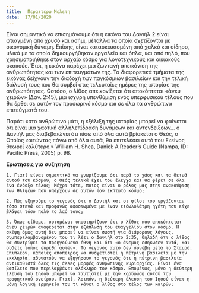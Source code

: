 ```yaml
---
title:  Περαιτερω Μελετη
date:  17/01/2020
---
```


Είναι σημαντικό να επισημάνουμε ότι η εικόνα του Δανιήλ 2:είναι φτιαγμένη από χρυσό και ασήμι, μέταλλα τα οποία σχετίζονται με οικονομική δύναμη. Επίσης, είναι κατασκευασμένη από χαλκό και σίδηρο, υλικά με τα οποία δημιουργήθηκαν εργαλεία και όπλα, και από πηλό, που χρησιμοποιήθηκε στον αρχαίο κόσμο για λογοτεχνικούς και οικιακούς σκοπούς. Έτσι, η εικόνα παρέχει μια ζωντανή απεικόνιση της ανθρωπότητας και των επιτευγμάτων της. Τα διαφορετικά τμήματα της εικόνας δείχνουν την διαδοχή των παγκόσμιων βασιλείων και την τελική διάλυσή τους που θα συμβεί στις τελευταίες ημέρες της ιστορίας της ανθρωπότητας. Ωστόσο, ο λίθος απεικονίζεται ότι αποκόπτεται «άνευ χειρών» (Δαν. 2:45), μια ισχυρή υπενθύμιση ενός υπερφυσικού τέλους που θα έρθει σε αυτόν τον προσωρινό κόσμο και σε όλα τα ανθρώπινα επιτεύγματά του.

Παρότι «στο ανθρώπινο μάτι, η εξέλιξη της ιστορίας μπορεί να φαίνεται ότι είναι μια χαοτική αλληλεπίδραση δυνάμεων και αντενδείξεων… ο Δανιήλ μας διαβεβαιώνει ότι πίσω από όλα αυτά βρίσκεται ο Θεός, ο Οποίος κοιτώντας πάνω από όλα αυτά, θα επιτελέσει αυτό που Εκείνος θεωρεί καλύτερο.» William H. Shea, Daniel: A Reader’s Guide (Nampa, ID: Pacific Press, 2005) p. 98.

**Ερωτησεις για συζητηση**

`1. Γιατί είναι σημαντικό να γνωρίζουμε ότι παρά το χάος και τα δεινά αυτού του κόσμου, ο Θεός τελικά έχει τον έλεγχο και θα φέρει σε όλα ένα ένδοξο τέλος; Μέχρι τότε, ποιος είναι ο ρόλος μας στην ανακούφιση των θλίψεων που υπάρχουν σε αυτόν τον έκπτωτο κόσμο;`

`2. Πώς εξηγούμε το γεγονός ότι ο Δανιήλ και οι φίλοι του εργάζονταν τόσο στενά και προφανώς αφοσιωμένα με έναν ειδωλολάτρη ηγέτη που είχε βλάψει τόσο πολύ το λαό τους;`

`3. Όπως είδαμε, ορισμένοι υποστηρίζουν ότι ο λίθος που αποκόπτεται άνευ χειρών αναφέρεται στην εξάπλωση του ευαγγελίου στον κόσμο. Η σκέψη όμως αυτή δεν μπορεί να είναι σωστή για διάφορους λόγους, συμπεριλαμβανομένου του τι λέει ο Δανιήλ στο 2:35, δηλαδή ότι ο λίθος θα συντρίψει τα προηγούμενα έθνη και ότι «ο άνεμος εσήκωσεν αυτά, και ουδείς τόπος ευρέθη αυτών». Το γεγονός αυτό δεν συνέβη μετά το Σταυρό. Επιπλέον, κάποιες απόπειρες να συσχετιστεί η πέτρινη βασιλεία με την εκκλησία, αδυνατούν να εξηγήσουν το γεγονός ότι η πέτρινη βασιλεία αντικαθιστά όλες τις άλλες μορφές ανθρώπινης κυριαρχίας. Είναι ένα βασίλειο που περιλαμβάνει ολόκληρο τον κόσμο. Επομένως, μόνο η δεύτερη έλευση του Ιησού μπορεί να ταυτιστεί με την κορύφωση αυτού του προφητικού ονείρου. Γιατί, λοιπόν, η δεύτερη έλευση του Ιησού είναι η μόνη λογική ερμηνεία του τι κάνει ο λίθος στο τέλος των καιρών;`